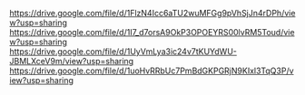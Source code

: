 https://drive.google.com/file/d/1FlzN4Icc6aTU2wuMFGg9pVhSjJn4rDPh/view?usp=sharing
https://drive.google.com/file/d/1I7_d7orsA9OkP3OPOEYRS00lvRM5Toud/view?usp=sharing
https://drive.google.com/file/d/1UyVmLya3ic24v7tKUYdWU-JBMLXceV9m/view?usp=sharing
https://drive.google.com/file/d/1uoHvRRbUc7PmBdGKPGRjN9KIxl3TqQ3P/view?usp=sharing
